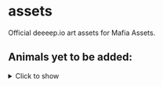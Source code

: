 # assets
Official deeeep.io art assets for Mafia Assets. 

## Animals yet to be added:
<details>
<summary>Click to show</summary>

anglerfish  

archerfish

barracuda

baskingshark

beakedwhale

beaver

belugawhale

bobbitworm

bowheadwhale

bullfrog

bobbitworm

cococrab

coel

colossalsquid

cookiecuttershark

dolphin

dragonfish

electriceel

eleseal

frilledshark

frogfish

giantpacificocto

salamander

sinophore

giantsquid

gobshark

gulpereel

halibut

hippo

humboldtsquid

humpbackwhale

japanesespidercrab

leatherbackseaturtle

leopardseal

lionfish

lionmanejellyfish

lobster

mahi

manatee

mantaray

mantisshriimp

marlin

megamouth

moray

wrasse

narwhal

oarfish

octopus

parrotfish

penguin

polarbear

sarcasticfringehead

sealion

seaotter

snake

snapping turtle

stonefish

sunfish

hammerheadshark

walrsus

wobbegong

wolfeel
</details>
